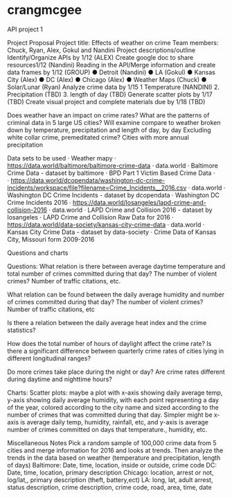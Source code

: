 # crangmcgee
API project 1

Project Proposal
Project title: Effects of weather on crime
Team members: Chuck, Ryan, Alex, Gokul and Nandini
Project descriptions/outline
Identify/Organize APIs by 1/12 (ALEX)
Create google doc to share resources1/12 (Nandini)
Reading in the API/Merge information and create data frames by 1/12 (GROUP)
●	Detroit (Nandini)
●	LA (Gokul)
●	Kansas City (Alex)
●	DC (Alex)
●	Chicago (Alex)
●	Weather Maps (Chuck)
●	Solar/Lunar (Ryan)
Analyze crime data by 1/15
        	1 Temperature (NANDINI)
        	2. Precipitation (TBD)
        	3. length of day (TBD)
Generate scatter plots by 1/17 (TBD)
Create visual project and complete materials due by 1/18 (TBD)

Does weather have an impact on crime rates?
What are the patterns of criminal data in 5 large US cities?
Will examine compare to weather broken down by temperature, precipitation and length of day, by day
Excluding white collar crime, premeditated crime?
Cities with more annual precipitation

Data sets to be used
·         Weather mapy
·         https://data.world/baltimore/baltimore-crime-data
·         data.world
·         Baltimore Crime Data - dataset by baltimore
·         BPD Part 1 Victim Based Crime Data
·          
·         https://data.world/dcopendata/washington-dc-crime-incidents/workspace/file?filename=Crime_Incidents__2016.csv
·         data.world
·         Washington DC Crime Incidents - dataset by dcopendata
·         Washington DC Crime Incidents 2016
·         https://data.world/losangeles/lapd-crime-and-collision-2016
·         data.world
·         LAPD Crime and Collision 2016 - dataset by losangeles
·         LAPD Crime and Collision Raw Data for 2016
·         https://data.world/data-society/kansas-city-crime-data
·         data.world
·         Kansas City Crime Data - dataset by data-society
·         Crime Data of Kansas City, Missouri form 2009-2016

Questions and charts

Questions: 
What relation is there between average daytime temperature and total number of crimes committed during that day? The number of violent crimes? Number of traffic citations, etc.

What relation can be found between the daily average humidity and number of crimes committed during that day?  The number of violent crimes? Number of traffic citations, etc

Is there a relation between the daily average heat index and the crime statistics?

How does the total number of hours of daylight affect the crime rate? Is there a significant difference between quarterly crime rates of cities lying in different longitudinal ranges?

Do more crimes take place during the night or day? Are crime rates different during daytime and nighttime hours?

Charts:
Scatter plots: maybe a plot with x-axis showing daily average temp, y-axis showing daily average humidity, with each point representing a day of the year, colored according to the city name and sized according to the number of crimes that was committed during that day.	Simpler might be x-axis is average daily temp, humidity, rainfall, etc, and y-axis is average number of crimes committed on days that temperature., humidity, etc.


Miscellaneous Notes
Pick a random sample of 100,000 crime data from 5 cities and merge information for 2016 and looks at trends.
Then analyze the trends in the data based on weather (temperature and precipitation, length of days)
Baltimore: Date, time, location, inside or outside, crime code
DC: Date, time, location, primary description
Chicago: location, arrest or not, log/lat,, primary description (theft, battery,ect)
LA: long, lat, adult arrest, status description, crime description, crime code, road, area, time, date

